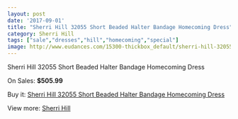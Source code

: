 ```yaml
---
layout: post
date: '2017-09-01'
title: "Sherri Hill 32055 Short Beaded Halter Bandage Homecoming Dress"
category: Sherri Hill
tags: ["sale","dresses","hill","homecoming","special"]
image: http://www.eudances.com/15300-thickbox_default/sherri-hill-32055-short-beaded-halter-bandage-homecoming-dress.jpg
---
```

Sherri Hill 32055 Short Beaded Halter Bandage Homecoming Dress

On Sales: **$505.99**
<a href="https://www.eudances.com/en/sherri-hill/4530-sherri-hill-32055-short-beaded-halter-bandage-homecoming-dress.html"><amp-img layout="responsive" width="600" height="600" src="//www.eudances.com/15300-thickbox_default/sherri-hill-32055-short-beaded-halter-bandage-homecoming-dress.jpg" alt="Sherri Hill 32055 Short Beaded Halter Bandage Homecoming Dress 0" /></a>
<a href="https://www.eudances.com/en/sherri-hill/4530-sherri-hill-32055-short-beaded-halter-bandage-homecoming-dress.html"><amp-img layout="responsive" width="600" height="600" src="//www.eudances.com/15302-thickbox_default/sherri-hill-32055-short-beaded-halter-bandage-homecoming-dress.jpg" alt="Sherri Hill 32055 Short Beaded Halter Bandage Homecoming Dress 1" /></a>
<a href="https://www.eudances.com/en/sherri-hill/4530-sherri-hill-32055-short-beaded-halter-bandage-homecoming-dress.html"><amp-img layout="responsive" width="600" height="600" src="//www.eudances.com/15301-thickbox_default/sherri-hill-32055-short-beaded-halter-bandage-homecoming-dress.jpg" alt="Sherri Hill 32055 Short Beaded Halter Bandage Homecoming Dress 2" /></a>

Buy it: [Sherri Hill 32055 Short Beaded Halter Bandage Homecoming Dress](https://www.eudances.com/en/sherri-hill/4530-sherri-hill-32055-short-beaded-halter-bandage-homecoming-dress.html "Sherri Hill 32055 Short Beaded Halter Bandage Homecoming Dress")

View more: [Sherri Hill](https://www.eudances.com/en/80-Sherri-Hill "Sherri Hill")